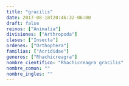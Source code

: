 ```yaml
---
title: "gracilis"
date: 2017-08-18T20:46:32-06:00
draft: false
reinos: ["Animalia"]
divisiones: ["Arthropoda"]
clases: ["Insecta"]
ordenes: ["Orthoptera"]
familias: ["Acrididae"]
generos: ["Rhachicreagra"]
nombre_cientifico: "Rhachicreagra gracilis"
nombre_comun: ""
nombre_ingles: ""
---
```

